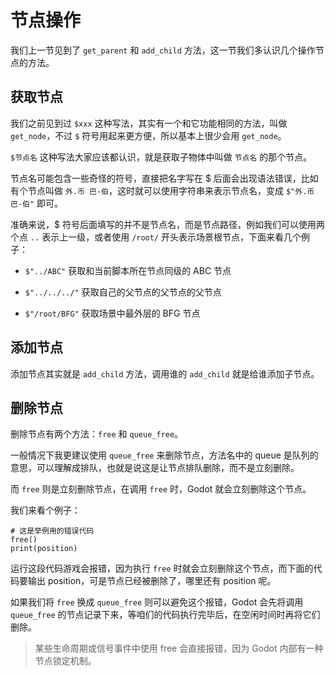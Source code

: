 # 节点操作

我们上一节见到了 `get_parent` 和 `add_child` 方法，这一节我们多认识几个操作节点的方法。

## 获取节点

我们之前见到过 `$xxx` 这种写法，其实有一个和它功能相同的方法，叫做 `get_node`，不过 `$` 符号用起来更方便，所以基本上很少会用 `get_node`。

`$节点名` 这种写法大家应该都认识，就是获取子物体中叫做 `节点名` 的那个节点。

节点名可能包含一些奇怪的符号，直接把名字写在 $ 后面会出现语法错误，比如有个节点叫做 `外.币 巴-伯`，这时就可以使用字符串来表示节点名，变成 `$"外.币 巴-伯"` 即可。

准确来说，$ 符号后面填写的并不是节点名，而是节点路径，例如我们可以使用两个点 `..` 表示上一级，或者使用 `/root/` 开头表示场景根节点，下面来看几个例子：

- `$"../ABC"` 获取和当前脚本所在节点同级的 ABC 节点

- `$"../../../"` 获取自己的父节点的父节点的父节点

- `$"/root/BFG"` 获取场景中最外层的 BFG 节点

## 添加节点

添加节点其实就是 `add_child` 方法，调用谁的 `add_child` 就是给谁添加子节点。

## 删除节点

删除节点有两个方法：`free` 和 `queue_free`。

一般情况下我更建议使用 `queue_free` 来删除节点，方法名中的 queue 是队列的意思，可以理解成排队，也就是说这是让节点排队删除，而不是立刻删除。

而 `free` 则是立刻删除节点，在调用 `free` 时，Godot 就会立刻删除这个节点。

我们来看个例子：

```gdscript
# 这是举例用的错误代码
free()
print(position)
```

运行这段代码游戏会报错，因为执行 `free` 时就会立刻删除这个节点，而下面的代码要输出 position，可是节点已经被删除了，哪里还有 position 呢。

如果我们将 `free` 换成 `queue_free` 则可以避免这个报错，Godot 会先将调用 `queue_free` 的节点记录下来，等咱们的代码执行完毕后，在空闲时间时再将它们删除。

> 某些生命周期或信号事件中使用 free 会直接报错，因为 Godot 内部有一种节点锁定机制。
